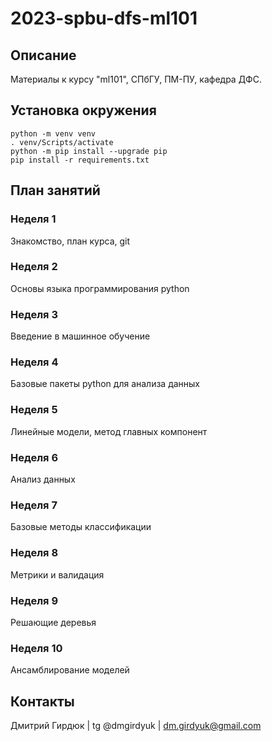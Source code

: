 # 2023-spbu-dfs-ml101


## Описание
Материалы к курсу "ml101", СПбГУ, ПМ-ПУ, кафедра ДФС.


## Установка окружения
```console
python -m venv venv
. venv/Scripts/activate
python -m pip install --upgrade pip 
pip install -r requirements.txt
```


## План занятий

### Неделя 1
Знакомство, план курса, git


### Неделя 2
Основы языка программирования python


### Неделя 3
Введение в машинное обучение


### Неделя 4
Базовые пакеты python для анализа данных


### Неделя 5
Линейные модели, метод главных компонент


### Неделя 6
Анализ данных


### Неделя 7
Базовые методы классификации


### Неделя 8
Метрики и валидация


### Неделя 9
Решающие деревья

### Неделя 10
Ансамблирование моделей


## Контакты
Дмитрий Гирдюк | tg @dmgirdyuk | <dm.girdyuk@gmail.com>
